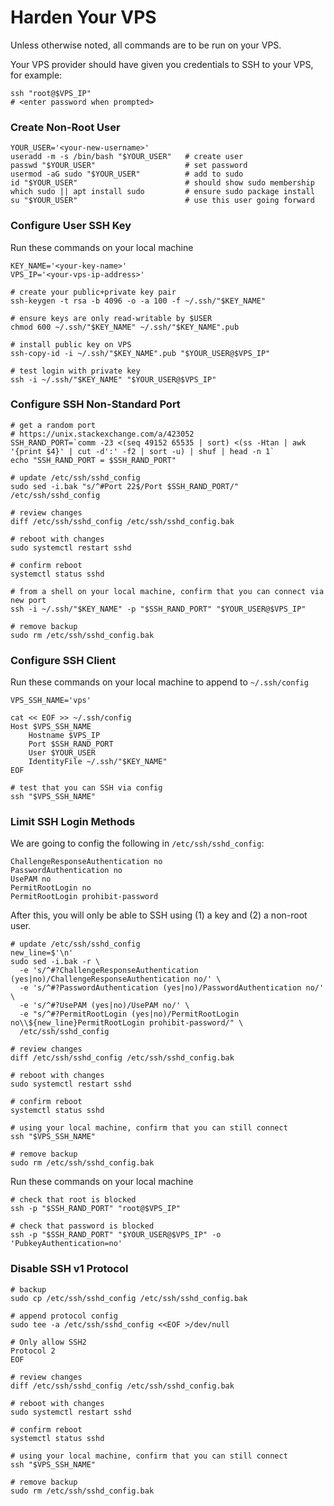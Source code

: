 # Harden Your VPS

Unless otherwise noted, all commands are to be run on your VPS.

Your VPS provider should have given you credentials to SSH to your VPS, for example:

```shell
ssh "root@$VPS_IP"
# <enter password when prompted>
```


### Create Non-Root User

```shell
YOUR_USER='<your-new-username>'
useradd -m -s /bin/bash "$YOUR_USER"   # create user
passwd "$YOUR_USER"                    # set password
usermod -aG sudo "$YOUR_USER"          # add to sudo
id "$YOUR_USER"                        # should show sudo membership
which sudo || apt install sudo         # ensure sudo package install
su "$YOUR_USER"                        # use this user going forward
```


### Configure User SSH Key

Run these commands on your local machine

```shell
KEY_NAME='<your-key-name>'
VPS_IP='<your-vps-ip-address>'

# create your public+private key pair
ssh-keygen -t rsa -b 4096 -o -a 100 -f ~/.ssh/"$KEY_NAME"

# ensure keys are only read-writable by $USER
chmod 600 ~/.ssh/"$KEY_NAME" ~/.ssh/"$KEY_NAME".pub

# install public key on VPS
ssh-copy-id -i ~/.ssh/"$KEY_NAME".pub "$YOUR_USER@$VPS_IP"

# test login with private key
ssh -i ~/.ssh/"$KEY_NAME" "$YOUR_USER@$VPS_IP"
```


### Configure SSH Non-Standard Port

```shell
# get a random port
# https://unix.stackexchange.com/a/423052
SSH_RAND_PORT=`comm -23 <(seq 49152 65535 | sort) <(ss -Htan | awk '{print $4}' | cut -d':' -f2 | sort -u) | shuf | head -n 1`
echo "SSH_RAND_PORT = $SSH_RAND_PORT"

# update /etc/ssh/sshd_config
sudo sed -i.bak "s/^#Port 22$/Port $SSH_RAND_PORT/" /etc/ssh/sshd_config

# review changes
diff /etc/ssh/sshd_config /etc/ssh/sshd_config.bak

# reboot with changes
sudo systemctl restart sshd

# confirm reboot
systemctl status sshd

# from a shell on your local machine, confirm that you can connect via new port
ssh -i ~/.ssh/"$KEY_NAME" -p "$SSH_RAND_PORT" "$YOUR_USER@$VPS_IP"

# remove backup
sudo rm /etc/ssh/sshd_config.bak
```


### Configure SSH Client

Run these commands on your local machine to append to `~/.ssh/config`

```shell
VPS_SSH_NAME='vps'

cat << EOF >> ~/.ssh/config
Host $VPS_SSH_NAME
    Hostname $VPS_IP
    Port $SSH_RAND_PORT
    User $YOUR_USER
    IdentityFile ~/.ssh/"$KEY_NAME"
EOF

# test that you can SSH via config
ssh "$VPS_SSH_NAME"
```


### Limit SSH Login Methods

We are going to config the following in `/etc/ssh/sshd_config`:

```
ChallengeResponseAuthentication no
PasswordAuthentication no
UsePAM no
PermitRootLogin no
PermitRootLogin prohibit-password
```

After this, you will only be able to SSH using (1) a key and (2) a non-root user.

```shell
# update /etc/ssh/sshd_config
new_line=$'\n'
sudo sed -i.bak -r \
  -e 's/^#?ChallengeResponseAuthentication (yes|no)/ChallengeResponseAuthentication no/' \
  -e 's/^#?PasswordAuthentication (yes|no)/PasswordAuthentication no/' \
  -e 's/^#?UsePAM (yes|no)/UsePAM no/' \
  -e "s/^#?PermitRootLogin (yes|no)/PermitRootLogin no\\${new_line}PermitRootLogin prohibit-password/" \
  /etc/ssh/sshd_config

# review changes
diff /etc/ssh/sshd_config /etc/ssh/sshd_config.bak

# reboot with changes
sudo systemctl restart sshd

# confirm reboot
systemctl status sshd

# using your local machine, confirm that you can still connect
ssh "$VPS_SSH_NAME"

# remove backup
sudo rm /etc/ssh/sshd_config.bak
```

Run these commands on your local machine

```shell
# check that root is blocked
ssh -p "$SSH_RAND_PORT" "root@$VPS_IP"

# check that password is blocked
ssh -p "$SSH_RAND_PORT" "$YOUR_USER@$VPS_IP" -o 'PubkeyAuthentication=no'
```


### Disable SSH v1 Protocol

```shell
# backup
sudo cp /etc/ssh/sshd_config /etc/ssh/sshd_config.bak

# append protocol config
sudo tee -a /etc/ssh/sshd_config <<EOF >/dev/null

# Only allow SSH2
Protocol 2
EOF

# review changes
diff /etc/ssh/sshd_config /etc/ssh/sshd_config.bak

# reboot with changes
sudo systemctl restart sshd

# confirm reboot
systemctl status sshd

# using your local machine, confirm that you can still connect
ssh "$VPS_SSH_NAME"

# remove backup
sudo rm /etc/ssh/sshd_config.bak
```
